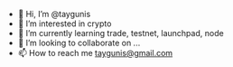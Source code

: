 - 👋 Hi, I’m @taygunis
- 👀 I’m interested in crypto
- 🌱 I’m currently learning trade, testnet, launchpad, node
- 💞️ I’m looking to collaborate on ...
- 📫 How to reach me taygunis@gmail.com
<!---
taygunis/taygunis is a ✨ special ✨ repository because its `README.md` (this file) appears on your GitHub profile.
You can click the Preview link to take a look at your changes.
--->
